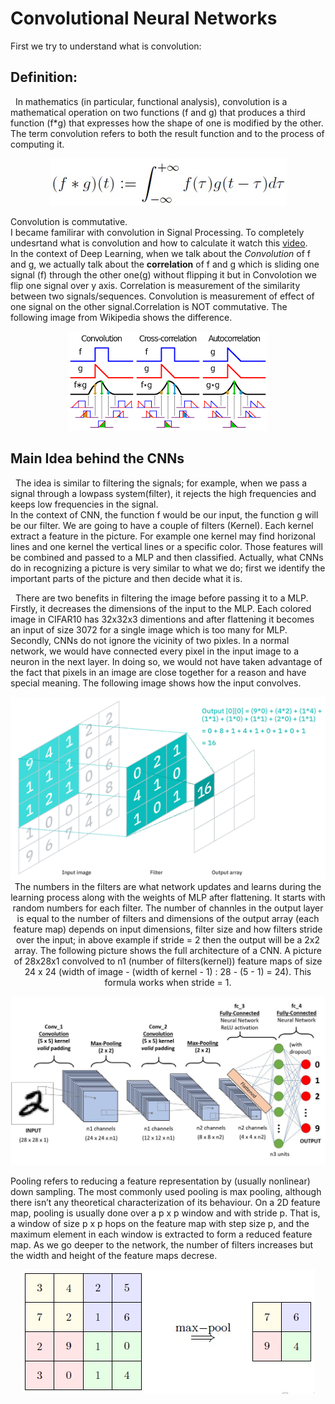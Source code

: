 # Convolutional Neural Networks
 First we try to understand what is convolution:
 ## Definition:
 &nbsp;&nbsp;In mathematics (in particular, functional analysis), convolution is a mathematical operation on two functions (f and g) that produces a third function (f*g) that expresses how the shape of one is modified by the other. The term convolution refers to both the result function and to the process of computing it.<br/>
 
 <p align="center"><img src = "images/ConvFormula.jpg"><br/>

Convolution is commutative.<br/> 
  I became familirar with convolution in Signal Processing. To completely undesrtand what is convolution and how to calculate it watch this [video](https://www.youtube.com/watch?v=LIs0h34iFN8&list=PLJ-OcUCIty7evBmHvYRv66RcuziszpSFB&index=11). <br/>
In the context of Deep Learning, when we talk about the *Convolution* of f and g, we actually talk about the **correlation** of f and g which is sliding one signal (f) through the other one(g) without flipping it but in Convolotion we flip one signal over y axis. Correlation is measurement of the similarity between two signals/sequences. Convolution is measurement of effect of one signal on the other signal.Correlation is NOT commutative. The following image from Wikipedia shows the difference.
 <p align="center"><img src = "images/ConVsCor.png"><br/>
 
 ## Main Idea behind the CNNs
 &nbsp;&nbsp;The idea is similar to filtering the signals; for example, when we pass a signal through a lowpass system(filter), it rejects the high frequencies and keeps low frequencies in the signal. <br/>
   In the context of CNN, the function f would be our input, the function g will be our filter. We are going to have a couple of filters (Kernel). Each kernel extract a feature in the picture. For example one kernel may find horizonal lines and one kernel the vertical lines or a specific color. Those features will be combined and passed to a MLP and then classified. Actually, what CNNs do in recognizing a picture is very similar to what we do; first we identify the important parts of the picture and then decide what it is. <br/>
   
   
 &nbsp;&nbsp;There are two benefits in filtering the image before passing it to a MLP. Firstly, it decreases the dimensions of the input to the MLP. Each colored image in CIFAR10 has 32x32x3 dimentions and after flattening it becomes an input of  size 3072 for a single image which is too many for MLP. Secondly, CNNs do not ignore the vicinity of two pixles.  In a normal network, we would have connected every pixel in the input image to a neuron in the next layer. In doing so, we would not have taken advantage of the fact that pixels in an image are close together for a reason and have special meaning. The following image shows how the input convolves.<br/>
 <p align="center"><img src = "images/ConvLayer.webp"><br/>
  The numbers in the filters are what network updates and learns during the learning process along with the weights of MLP after flattening. It starts with random numbers for each filter. The number of channles in the output layer is equal to the number of filters and dimensions of the output array (each feature map) depends on input dimensions, filter size and how filters stride over the input; in above example if stride = 2 then the output will be a 2x2 array. The following picture shows the full architecture of a CNN. A picture of 28x28x1 convolved to n1 (number of filters(kernel)) feature maps of size 24 x 24 (width of image - (width of kernel - 1) : 28 - (5 - 1) = 24). This formula works when stride = 1. 
  <p align="center"><img src = "images/FullCNN.jpeg"><br/>
   
   Pooling refers to reducing a feature representation by (usually nonlinear) down sampling. The most commonly used pooling is max pooling, although there
isn’t any theoretical characterization of its behaviour.
   On a 2D feature map, pooling is usually done over a p x p window and with stride p. That is, a window of size p x p hops on the feature map with step size p, and the maximum element in each window is extracted to form a reduced feature map. As we go deeper to the network, the number of filters increases but the width and height of the feature maps decrese.
   <p align="center"><img src = "images/MaxPooling.jpg"><br/>
    

    
    
    
    
